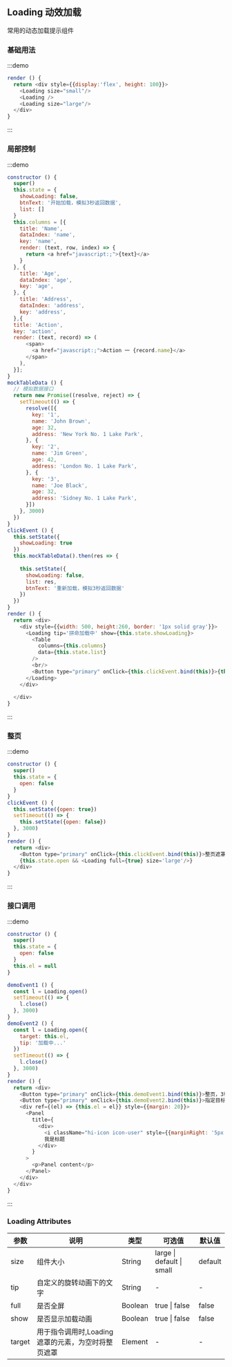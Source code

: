 ## Loading 动效加载

常用的动态加载提示组件

### 基础用法

:::demo 

```js
render () {
  return <div style={{display:'flex', height: 100}}>
    <Loading size="small"/>
    <Loading />
    <Loading size="large"/>
  </div>
}
```
:::

### 局部控制
:::demo 

```js
constructor () {
  super()
  this.state = {
    showLoading: false,
    btnText: '开始加载，模拟3秒返回数据',
    list: []
  }
  this.columns = [{
    title: 'Name',
    dataIndex: 'name',
    key: 'name',
    render: (text, row, index) => {
      return <a href="javascript:;">{text}</a>
    }
  }, {
    title: 'Age',
    dataIndex: 'age',
    key: 'age',
  }, {
    title: 'Address',
    dataIndex: 'address',
    key: 'address',
  },{
  title: 'Action',
  key: 'action',
  render: (text, record) => (
      <span>
        <a href="javascript:;">Action 一 {record.name}</a>
      </span>
    ),
  }];
}
mockTableData () {
  // 模拟数据接口
  return new Promise((resolve, reject) => {
    setTimeout(() => {
      resolve([{
        key: '1',
        name: 'John Brown',
        age: 32,
        address: 'New York No. 1 Lake Park',
      }, {
        key: '2',
        name: 'Jim Green',
        age: 42,
        address: 'London No. 1 Lake Park',
      }, {
        key: '3',
        name: 'Joe Black',
        age: 32,
        address: 'Sidney No. 1 Lake Park',
      }])
    }, 3000)
  })
}
clickEvent () {
  this.setState({
    showLoading: true
  })
  this.mockTableData().then(res => {
    
    this.setState({
      showLoading: false, 
      list: res,
      btnText: '重新加载，模拟3秒返回数据'
    })
  })
}
render () {
  return <div>
    <div style={{width: 500, height:260, border: '1px solid gray'}}>
      <Loading tip='拼命加载中' show={this.state.showLoading}>
        <Table
          columns={this.columns}
          data={this.state.list}
        />
        <br/>
        <Button type="primary" onClick={this.clickEvent.bind(this)}>{this.state.btnText}</Button>
      </Loading>
    </div>
    
  </div>
}
```
:::

### 整页
:::demo 

```js
constructor () {
  super()
  this.state = {
    open: false
  }
}
clickEvent () {
  this.setState({open: true})
  setTimeout(() => {
    this.setState({open: false})
  }, 3000)
}
render () {
  return <div>
    <Button type="primary" onClick={this.clickEvent.bind(this)}>整页遮罩，3秒自动关闭</Button>
    {this.state.open && <Loading full={true} size='large'/>}
  </div>
}
```
:::


### 接口调用
:::demo 

```js
constructor () {
  super()
  this.state = {
    open: false
  }
  this.el = null
}

demoEvent1 () {
  const l = Loading.open()
  setTimeout(() => {
    l.close()
  }, 3000)
}
demoEvent2 () {
  const l = Loading.open({
    target: this.el,
    tip: '加载中...'
  })
  setTimeout(() => {
    l.close()
  }, 3000)
}
render () {
  return <div>
    <Button type="primary" onClick={this.demoEvent1.bind(this)}>整页，3秒后关闭</Button>
    <Button type="primary" onClick={this.demoEvent2.bind(this)}>指定目标，3秒后关闭</Button>
    <div ref={(el) => {this.el = el}} style={{margin: 20}}>
      <Panel 
        title={
          <div>
            <i className="hi-icon icon-user" style={{marginRight: '5px'}}></i>
            我是标题
          </div>
        }
      >
        <p>Panel content</p>
      </Panel>
    </div>
  </div>
}
```
:::

### Loading Attributes

| 参数       | 说明   |  类型  | 可选值 |默认值  |
| --------   | -----  | ----  |    ----  |   ----  |
| size |   组件大小  |  String   | large \| default \| small | default |
| tip |   自定义的旋转动画下的文字  |  String   | - |-  |
| full |   是否全屏  |   Boolean   | true \| false | false |
| show |    是否显示加载动画  |  Boolean   | true \| false | false |
| target |     用于指令调用时,Loading 遮罩的元素，为空时将整页遮罩  |  Element | -  | -  |
